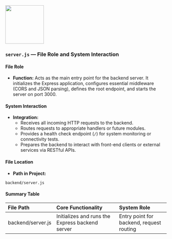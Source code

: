 <img src="https://r2cdn.perplexity.ai/pplx-full-logo-primary-dark%402x.png" class="logo" width="120"/>

### `server.js` — File Role and System Interaction

#### File Role

- **Function:**
Acts as the main entry point for the backend server. It initializes the Express application, configures essential middleware (CORS and JSON parsing), defines the root endpoint, and starts the server on port 3000.


#### System Interaction

- **Integration:**
    - Receives all incoming HTTP requests to the backend.
    - Routes requests to appropriate handlers or future modules.
    - Provides a health check endpoint (`/`) for system monitoring or connectivity tests.
    - Prepares the backend to interact with front-end clients or external services via RESTful APIs.


#### File Location

- **Path in Project:**

```
backend/server.js
```


#### Summary Table

| File Path | Core Functionality | System Role |
| :-- | :-- | :-- |
| backend/server.js | Initializes and runs the Express backend server | Entry point for backend, request routing |

